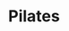 ---
title: "Pilates"
event_day: "friday"
start_time: 2017-08-01T09:30:00Z
end_time: 2017-08-01T10:30:00Z
level: "Mixed Ability"
associate: "Heidi"
price: "£12 (£10 block booking)"
room: "Gym"
term: "Term Time Only"
---